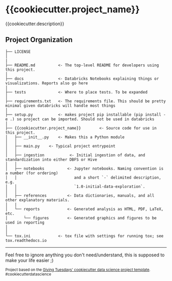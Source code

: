 {{cookiecutter.project_name}}
==============================

{{cookiecutter.description}}

Project Organization
------------

```
├── LICENSE
│
|
├── README.md          <- The top-level README for developers using this project.
│
├── docs               <- Databricks Notebooks explaining things or visualizations. Reports also go here
│
├── tests              <- Where to place tests. To be expanded
│
├── requirements.txt   <- The requirements file. This should be pretty minimal given databricks will handle most things
│
├── setup.py           <- makes project pip installable (pip install -e .) so project can be imported. Should not be used in databricks
│
├── {{cookiecutter.project_name}}        <- Source code for use in this project.
│   ├── __init__.py    <- Makes this a Python module
│   │
│   ├── main.py    <- Typical project entrypoint
│   │
│   ├── ingestion           <- Initial ingestion of data, and standardization into either DBFS or Hive
│   │
│   ├── notebooks          <- Jupyter notebooks. Naming convention is a number (for ordering)
│   │                         and a short `-` delimited description, e.g.
│   │                         `1.0-initial-data-exploration`.
│   │
│   ├── references         <- Data dictionaries, manuals, and all other explanatory materials.
│   |
│   └── reports            <- Generated analysis as HTML, PDF, LaTeX, etc.
│       └── figures        <- Generated graphics and figures to be used in reporting
│
│
└── tox.ini            <- tox file with settings for running tox; see tox.readthedocs.io

```

--------




Feel free to ignore anything you don't need/understand, this is supposed to make your life easier ;)

<p><small>Project based on the <a target="_blank" href="https://github.com/Giving-Tuesday/cookiecutter-data-science">
Giving Tuesdays' cookiecutter data science project template</a>. #cookiecutterdatascience</small></p>
